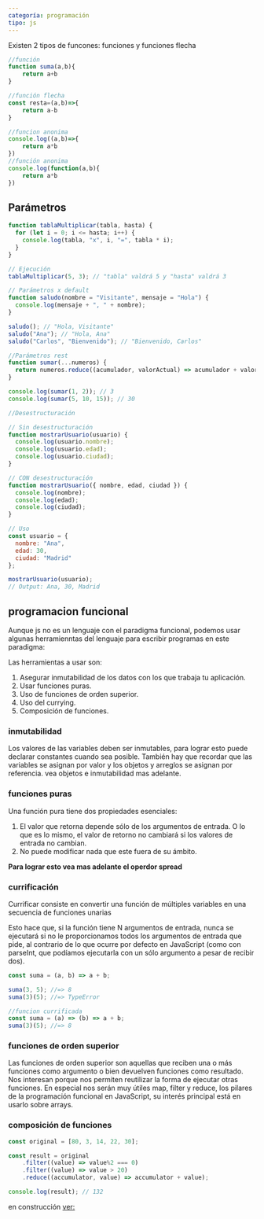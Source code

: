 ```yaml
---
categoría: programación
tipo: js
---
```


Existen 2 tipos de funcones: funciones y funciones flecha
```js
//función
function suma(a,b){
    return a+b
}

//función flecha
const resta=(a,b)=>{
    return a-b
}

//funcion anonima
console.log((a,b)=>{
    return a*b
})
//función anonima
console.log(function(a,b){
    return a*b
})

```

## Parámetros

```js
function tablaMultiplicar(tabla, hasta) {
  for (let i = 0; i <= hasta; i++) {
    console.log(tabla, "x", i, "=", tabla * i);
  }
}

// Ejecución
tablaMultiplicar(5, 3); // "tabla" valdrá 5 y "hasta" valdrá 3

// Parámetros x default
function saludo(nombre = "Visitante", mensaje = "Hola") {
  console.log(mensaje + ", " + nombre);
}

saludo(); // "Hola, Visitante"
saludo("Ana"); // "Hola, Ana"
saludo("Carlos", "Bienvenido"); // "Bienvenido, Carlos"

//Parámetros rest
function sumar(...numeros) {
  return numeros.reduce((acumulador, valorActual) => acumulador + valorActual, 0);
}

console.log(sumar(1, 2)); // 3
console.log(sumar(5, 10, 15)); // 30

//Desestructuración

// Sin desestructuración
function mostrarUsuario(usuario) {
  console.log(usuario.nombre);
  console.log(usuario.edad);
  console.log(usuario.ciudad);
}

// CON desestructuración
function mostrarUsuario({ nombre, edad, ciudad }) {
  console.log(nombre);
  console.log(edad);
  console.log(ciudad);
}

// Uso
const usuario = {
  nombre: "Ana",
  edad: 30,
  ciudad: "Madrid"
};

mostrarUsuario(usuario);
// Output: Ana, 30, Madrid
```
## programacion funcional

Aunque js no es un lenguaje con el paradigma funcional, podemos usar algunas herramienntas del lenguaje para escribir programas en este paradigma:

Las herramientas a usar son:
1. Asegurar inmutabilidad de los datos con los que trabaja tu aplicación.
2. Usar funciones puras.
3. Uso de funciones de orden superior.  
4. Uso del currying.
5. Composición de funciones.

### inmutabilidad

Los valores de las variables deben ser inmutables, para lograr esto puede declarar constantes cuando sea posible.
También hay que recordar que las variables se asignan por valor y los objetos y arreglos se asignan por referencia.
vea objetos e inmutabilidad mas adelante.

### funciones puras 

Una función pura tiene dos propiedades esenciales:

1. El valor que retorna depende sólo de los argumentos de entrada. O lo que es lo mismo, el valor de retorno no cambiará si los valores de entrada no cambian.
2. No puede modificar nada que este fuera de su ámbito.

**Para lograr esto vea mas adelante el operdor spread**

### currificación 

Currificar consiste en convertir una función de múltiples variables en una secuencia de  funciones unarias

Esto hace que, si la función tiene N argumentos de entrada, nunca se ejecutará si no le proporcionamos todos los argumentos de entrada que pide, al contrario de lo que ocurre por defecto en JavaScript (como con parseInt, que podíamos ejecutarla con un sólo argumento a pesar de recibir dos).

```js
const suma = (a, b) => a + b;

suma(3, 5); //=> 8
suma(3)(5); //=> TypeError

//funcion currificada
const suma = (a) => (b) => a + b;
suma(3)(5); //=> 8
```
### funciones de orden superior 

Las funciones de orden superior son aquellas que reciben una o más funciones como argumento o bien devuelven funciones como resultado. Nos interesan porque nos permiten reutilizar la forma de ejecutar otras funciones. En especial nos serán muy útiles map, filter y reduce, los pilares de la programación funcional en JavaScript, su interés principal está en usarlo sobre arrays.

### composición de funciones 

```js
const original = [80, 3, 14, 22, 30];

const result = original
    .filter((value) => value%2 === 0)
    .filter((value) => value > 20)
    .reduce((accumulator, value) => accumulator + value);

console.log(result); // 132
```
en construcción [ver:](https://lemoncode.net/lemoncode-blog/2017/9/5/introduccion-programacion-funcional-javascript)
